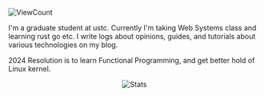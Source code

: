 ![ViewCount](https://views.whatilearened.today/views/github/dengyunsheng250/dengyunsheng250.svg?cache=remove)

I'm a graduate student at ustc. Currently I'm taking Web Systems class and learning rust go etc. I write logs about opinions, guides, and tutorials about various technologies on my blog.

2024 Resolution is to learn Functional Programming, and get better hold of Linux kernel.


<p align="center">
  <img title="Stats" src="https://github-readme-stats.vercel.app/api?username=dengyunsheng250&show_icons=true&theme=synthwave"/>
</p>
